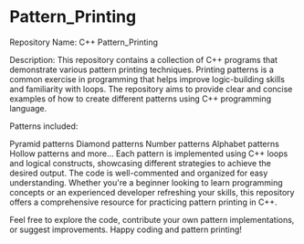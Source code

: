 # Pattern_Printing
Repository Name: C++ Pattern_Printing

Description:
This repository contains a collection of C++ programs that demonstrate various pattern printing techniques. Printing patterns is a common exercise in programming that helps improve logic-building skills and familiarity with loops. The repository aims to provide clear and concise examples of how to create different patterns using C++ programming language.

Patterns included:

Pyramid patterns
Diamond patterns
Number patterns
Alphabet patterns
Hollow patterns
and more...
Each pattern is implemented using C++ loops and logical constructs, showcasing different strategies to achieve the desired output. The code is well-commented and organized for easy understanding. Whether you're a beginner looking to learn programming concepts or an experienced developer refreshing your skills, this repository offers a comprehensive resource for practicing pattern printing in C++.

Feel free to explore the code, contribute your own pattern implementations, or suggest improvements. Happy coding and pattern printing!

